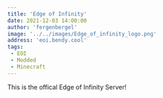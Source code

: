 ```yaml
---
title: 'Edge of Infinity'
date: 2021-12-03 14:00:00
author: 'fergenbergel'
image: '../../images/Edge_of_infinity_logo.png'
address: 'eoi.bendy.cool'
tags: 
 - EOI
 - Modded
 - Minecraft
---
```


This is the offical Edge of Infinity Server!